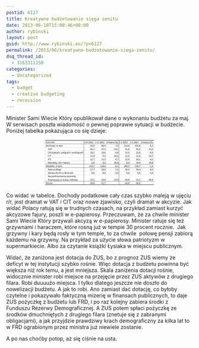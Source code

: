 ```yaml
---
postid: 6127
title: Kreatywne budżetowanie sięga zenitu
date: 2013-06-18T15:08:46+00:00
author: rybinski
layout: post
guid: http://www.rybinski.eu/?p=6127
permalink: /2013/06/kreatywne-budzetowanie-siega-zenitu/
dsq_thread_id:
  - 3163311250
categories:
  - Uncategorized
tags:
  - budget
  - creative budgeting
  - recession
---
```

Minister Sami Wiecie Który opublikował dane o wykonaniu budżetu za maj. W serwisach poszła wiadomość o pewnej poprawie sytuacji w budżecie. Poniżej tabelka pokazująca co się dzieje:

<p style="text-align: center;">
  <a href="/uploads/2013/06/Budzet_maj_2013.jpg"><img class="size-medium wp-image-6128 aligncenter" title="Budzet_maj_2013" src="/uploads/2013/06/Budzet_maj_2013-300x126.jpg" alt="" width="300" height="126" /></a>
</p>

Co widać w tabelce. Dochody podatkowe cały czas szybko maleją w ujęciu r/r, jest dramat w VAT i CIT oraz nowe zjawisko, czyli dramat w akcyzie. Jak widać Polacy ratują się w trudnych czasach, na przykład zamiast kurzyć akcyzowe fajury, poszli w e-papierosy. Przeczuwam, że za chwile minister Sami Wiecie Który przywali akcyzą w e-papierosy. Minister ratuje się też grzywnami i haraczem, które rosną już w tempie 30 procent rocznie.  Jak grzywny i kary będą rosły w tym tempie, to za chwile  połowę pensji zabiorą każdemu na grzywny. Na przykład za użycie słowa patriotyzm w supermarkiecie. Albo za czytanie książki Łysiaka w miejscu publicznym.

Widać, że zaniżona jest dotacja do ZUS, bo z prognoz ZUS wiemy że deficyt w tej instytucji szybko rośnie. Więc dotacja z budżetu powinna być większa niż rok temu, a jest mniejsza. Skala zaniżenia dotacji rośnie, widocznie minister robi miejsce na przejęcie przez ZUS aktywów z drugiego filara. Robi duuuużo miejsca. I tylko dlatego jeszcze nie doszło do nowelizacji budżetu. A jak to robi. Ano zamiast dać dotację, co byłoby czytelne i pokazywało faktyczną mizerię w finansach publicznych, to daje ZUS pożyczkę z budżetu lub FRD, i po raz kolejny zabiera środki z Funduszu Rezerwy Demograficznej. A ZUS potem spłaci pożyczkę ze środków dmuchniętych z drugiego filara (znetuje się z zabranymi obligacjami), a jak przyjdzie prawdziwy krach demograficzny za kilka lat to w FRD ograbionym przez ministra już niewiele zostanie.

A po nas choćby potop, aż się ciśnie na usta.
